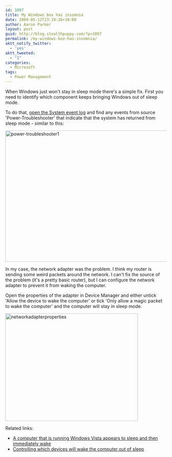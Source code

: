 ```yaml
---
id: 1097
title: My Windows box has insomnia
date: 2009-05-12T23:19:26+10:00
author: Aaron Parker
layout: post
guid: http://blog.stealthpuppy.com/?p=1097
permalink: /my-windows-box-has-insomnia/
aktt_notify_twitter:
  - 'yes'
aktt_tweeted:
  - "1"
categories:
  - Microsoft
tags:
  - Power Management
---
```

When Windows just won't stay in sleep mode there's a simple fix. First you need to identify which component keeps bringing Windows out of sleep mode.

To do that, [open the System event log](http://support.microsoft.com/kb/308427) and find any events from source 'Power-Troubleshooter' that indicate that the system has returned from sleep mode - similar to this:

<img class="alignnone size-full wp-image-1098" title="power-troubleshooter1" src="http://stealthpuppy.com/wp-content/uploads/2009/05/power-troubleshooter1.png" alt="power-troubleshooter1" width="590" height="409" srcset="https://stealthpuppy.com/wp-content/uploads/2009/05/power-troubleshooter1.png 590w, https://stealthpuppy.com/wp-content/uploads/2009/05/power-troubleshooter1-150x103.png 150w, https://stealthpuppy.com/wp-content/uploads/2009/05/power-troubleshooter1-300x207.png 300w" sizes="(max-width: 590px) 100vw, 590px" /> 

In my case, the network adapter was the problem. I think my router is sending some weird packets around the network. I can't fix the source of the problem (it's a pretty basic router), but I can configure the network adapter to prevent it from waking the computer.

Open the properties of the adapter in Device Manager and either untick 'Allow the device to wake the computer' or tick 'Only allow a magic packet to wake the computer' and the computer will stay in sleep mode.

<img class="alignnone size-full wp-image-1099" title="networkadapterproperties" src="http://stealthpuppy.com/wp-content/uploads/2009/05/networkadapterproperties.png" alt="networkadapterproperties" width="414" height="335" srcset="https://stealthpuppy.com/wp-content/uploads/2009/05/networkadapterproperties.png 414w, https://stealthpuppy.com/wp-content/uploads/2009/05/networkadapterproperties-150x121.png 150w, https://stealthpuppy.com/wp-content/uploads/2009/05/networkadapterproperties-300x242.png 300w" sizes="(max-width: 414px) 100vw, 414px" /> 

Related links:

  * [A computer that is running Windows Vista appears to sleep and then immediately wake](http://support.microsoft.com/kb/927821)
  * [Controlling which devices will wake the computer out of sleep](http://blogs.msdn.com/oldnewthing/archive/2008/02/13/7658352.aspx)